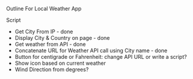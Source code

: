 Outline For Local Weather App

Script

- Get City From IP - done
- Display City & Country on page - done
- Get weather from API - done
- Concatenate URL for Weather API call using City name - done
- Button for centigrade or Fahrenheit: change API URL or write a script?
- Show icon based on current weather
- Wind Direction from degrees? 

